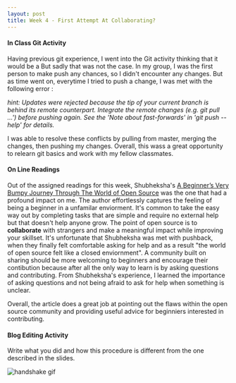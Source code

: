 ```yaml
---
layout: post
title: Week 4 - First Attempt At Collaborating?
---
```


#### In Class Git Activity 
Having previous git experience, I went into the Git activity thinking that it would be a 
But sadly that was not the case. In my group, I was the first person to make push any chances, so I didn't encounter any changes. But as time went on, everytime I tried to push a change, I was met with the following error :

*hint: Updates were rejected because the tip of your current branch is behind its remote counterpart. Integrate the remote changes (e.g. git pull ...') before pushing again. See the 'Note about fast-forwards' in 'git push --help' for details.*

I was able to resolve these conflicts by pulling from master, merging the changes, then pushing my changes. Overall, this wass a great opportunity to relearn git basics and work with my fellow classmates.

#### On Line Readings
Out of the assigned readings for this week, Shubheksha's [A Beginner’s Very Bumpy Journey Through The World of Open Source] was the one that had a profound impact on me. The author effortlessly captures the feeling of being a beginner in a unfamilar enviorment. It's common to take the easy way out by completing tasks that are simple and require no external help but that doesn't help anyone grow. The point of open source is to **collaborate** with strangers and make a meaningful impact while improving your skillset. 
It's unfortunate that Shubheksha was met with pushback, when they finally felt comfortable asking for help and as a result "the world of open source felt like a closed enviornment". 
A community built on sharing should be more welcoming to beginners and encourage their contibution because after all the only way to learn is by asking questions and contributing. From Shubheksha's experience, I learned the importance of asking questions and not being afraid to ask for help when something is unclear.

Overall, the article does a great job at pointing out the flaws within the open source community and providing useful advice for beginniers interested in contributing.


#### Blog Editing Activity
Write what you did and how this procedure is different from the one described in the slides.

![handshake gif]

[handshake gif]: https://i.imgur.com/gYRdIJy.gif
[A Beginner’s Very Bumpy Journey Through The World of Open Source]:https://www.freecodecamp.org/news/a-beginners-very-bumpy-journey-through-the-world-of-open-source-4d108d540b39/